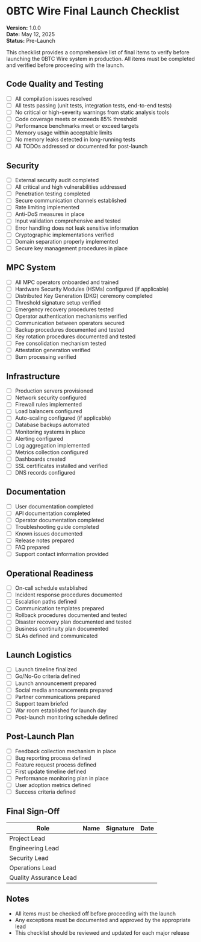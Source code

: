 # 0BTC Wire Final Launch Checklist

**Version:** 1.0.0  
**Date:** May 12, 2025  
**Status:** Pre-Launch

This checklist provides a comprehensive list of final items to verify before launching the 0BTC Wire system in production. All items must be completed and verified before proceeding with the launch.

## Code Quality and Testing

- [ ] All compilation issues resolved
- [ ] All tests passing (unit tests, integration tests, end-to-end tests)
- [ ] No critical or high-severity warnings from static analysis tools
- [ ] Code coverage meets or exceeds 85% threshold
- [ ] Performance benchmarks meet or exceed targets
- [ ] Memory usage within acceptable limits
- [ ] No memory leaks detected in long-running tests
- [ ] All TODOs addressed or documented for post-launch

## Security

- [ ] External security audit completed
- [ ] All critical and high vulnerabilities addressed
- [ ] Penetration testing completed
- [ ] Secure communication channels established
- [ ] Rate limiting implemented
- [ ] Anti-DoS measures in place
- [ ] Input validation comprehensive and tested
- [ ] Error handling does not leak sensitive information
- [ ] Cryptographic implementations verified
- [ ] Domain separation properly implemented
- [ ] Secure key management procedures in place

## MPC System

- [ ] All MPC operators onboarded and trained
- [ ] Hardware Security Modules (HSMs) configured (if applicable)
- [ ] Distributed Key Generation (DKG) ceremony completed
- [ ] Threshold signature setup verified
- [ ] Emergency recovery procedures tested
- [ ] Operator authentication mechanisms verified
- [ ] Communication between operators secured
- [ ] Backup procedures documented and tested
- [ ] Key rotation procedures documented and tested
- [ ] Fee consolidation mechanism tested
- [ ] Attestation generation verified
- [ ] Burn processing verified

## Infrastructure

- [ ] Production servers provisioned
- [ ] Network security configured
- [ ] Firewall rules implemented
- [ ] Load balancers configured
- [ ] Auto-scaling configured (if applicable)
- [ ] Database backups automated
- [ ] Monitoring systems in place
- [ ] Alerting configured
- [ ] Log aggregation implemented
- [ ] Metrics collection configured
- [ ] Dashboards created
- [ ] SSL certificates installed and verified
- [ ] DNS records configured

## Documentation

- [ ] User documentation completed
- [ ] API documentation completed
- [ ] Operator documentation completed
- [ ] Troubleshooting guide completed
- [ ] Known issues documented
- [ ] Release notes prepared
- [ ] FAQ prepared
- [ ] Support contact information provided

## Operational Readiness

- [ ] On-call schedule established
- [ ] Incident response procedures documented
- [ ] Escalation paths defined
- [ ] Communication templates prepared
- [ ] Rollback procedures documented and tested
- [ ] Disaster recovery plan documented and tested
- [ ] Business continuity plan documented
- [ ] SLAs defined and communicated

## Launch Logistics

- [ ] Launch timeline finalized
- [ ] Go/No-Go criteria defined
- [ ] Launch announcement prepared
- [ ] Social media announcements prepared
- [ ] Partner communications prepared
- [ ] Support team briefed
- [ ] War room established for launch day
- [ ] Post-launch monitoring schedule defined

## Post-Launch Plan

- [ ] Feedback collection mechanism in place
- [ ] Bug reporting process defined
- [ ] Feature request process defined
- [ ] First update timeline defined
- [ ] Performance monitoring plan in place
- [ ] User adoption metrics defined
- [ ] Success criteria defined

## Final Sign-Off

| Role | Name | Signature | Date |
|------|------|-----------|------|
| Project Lead | | | |
| Engineering Lead | | | |
| Security Lead | | | |
| Operations Lead | | | |
| Quality Assurance Lead | | | |

## Notes

* All items must be checked off before proceeding with the launch
* Any exceptions must be documented and approved by the appropriate lead
* This checklist should be reviewed and updated for each major release
